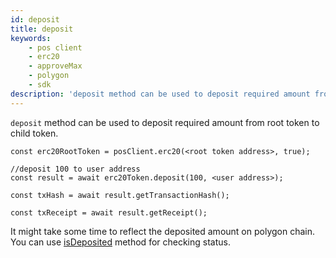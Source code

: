 ```yaml
---
id: deposit
title: deposit 
keywords: 
    - pos client
    - erc20
    - approveMax
    - polygon
    - sdk
description: 'deposit method can be used to deposit required amount from root token to child token.'
---
```


`deposit` method can be used to deposit required amount from root token to child token.

```
const erc20RootToken = posClient.erc20(<root token address>, true);

//deposit 100 to user address
const result = await erc20Token.deposit(100, <user address>);

const txHash = await result.getTransactionHash();

const txReceipt = await result.getReceipt();

```

It might take some time to reflect the deposited amount on polygon chain. You can use [isDeposited](/docs/develop/ethereum-polygon/matic-js/pos/erc20/is-deposited) method for checking status.
